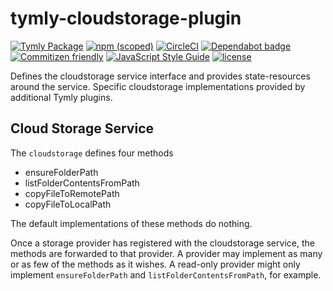 # tymly-cloudstorage-plugin
[![Tymly Package](https://img.shields.io/badge/tymly-package-blue.svg)](https://tymly.io/)
[![npm (scoped)](https://img.shields.io/npm/v/@wmfs/tymly-cloudstorage-plugin.svg)](https://www.npmjs.com/package/@wmfs/tymly-cloudstorage-plugin)
[![CircleCI](https://circleci.com/gh/wmfs/tymly-cloudstorage-plugin.svg?style=svg)](https://circleci.com/gh/wmfs/tymly-cloudstorage-plugin)
[![Dependabot badge](https://img.shields.io/badge/Dependabot-active-brightgreen.svg)](https://dependabot.com/)
[![Commitizen friendly](https://img.shields.io/badge/commitizen-friendly-brightgreen.svg)](http://commitizen.github.io/cz-cli/)
[![JavaScript Style Guide](https://img.shields.io/badge/code_style-standard-brightgreen.svg)](https://standardjs.com)
[![license](https://img.shields.io/github/license/mashape/apistatus.svg)](https://github.com/wmfs/tymly-cloudstorage-plugin/blob/master/LICENSE)


Defines the cloudstorage service interface and provides state-resources around the service. Specific cloudstorage implementations provided by additional Tymly plugins.

## Cloud Storage Service

The `cloudstorage` defines four methods 

* ensureFolderPath
* listFolderContentsFromPath
* copyFileToRemotePath
* copyFileToLocalPath

The default implementations of these methods do nothing. 

Once a storage provider has registered with the cloudstorage service, the methods are forwarded to that provider. A provider may implement as many or as few of the methods as it wishes. A read-only provider might only implement `ensureFolderPath` and `listFolderContentsFromPath`, for example.  

